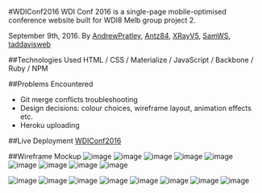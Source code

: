 #WDIConf2016
WDI Conf 2016 is a single-page mobile-optimised conference website built for WDI8 Melb group project 2.

September 9th, 2016. By [AndrewPratley](https://github.com/AndrewPratley), [Antz84](https://github.com/antz84), [XRayV5](https://github.com/XRayV5), [SamWS](https://github.com/SamWS), [taddavisweb](https://github.com/taddavisweb)

##Technologies Used
HTML / CSS / Materialize / JavaScript / Backbone / Ruby / NPM

##Problems Encountered
- Git merge conflicts troubleshooting
- Design decisions: colour choices, wireframe layout, animation effects etc.
- Heroku uploading

##Live Deployment
[WDIConf2016](http://www.herokuapp.com/wdi8melbconf2016)

##Wireframe Mockup
![image](https://s6.postimg.org/5krvcble9/1.jpg)
![image](https://s6.postimg.org/4hcce3q4x/2.jpg)
![image](https://s6.postimg.org/ktme3u4gh/3.jpg)
![image](https://s6.postimg.org/ybtag4glt/4.jpg)
![image](https://s6.postimg.org/cqo7sijv5/5.jpg)
![image](https://s6.postimg.org/jij893y8h/a.jpg)
![image](https://s6.postimg.org/qn11i55ht/b.jpg)
![image](https://s6.postimg.org/adavf8utt/c.jpg)
![image](https://s6.postimg.org/kon87wmj5/b.jpg)


![image](https://s6.postimg.org/hp2jfk8wh/micro_Msg_1472729123971.jpg)
![image](https://s6.postimg.org/m4pjykaoh/microMsg_1472729148486.jpg)
![image](https://s6.postimg.org/g6bqobrpt/micro_Msg_1472729163473.jpg)
![image](https://s6.postimg.org/gdzdku2oh/microMsg_1472729180413.jpg)
![image](https://s6.postimg.org/p02n5feoh/microMsg_1472729277511.jpg)
![image](https://s6.postimg.org/u8xo3ax3l/microMsg_1472729209208.jpg)
![image](https://s6.postimg.org/3k1brhp8x/microMsg_1472729225466.jpg)
![image](https://s6.postimg.org/7ufzn2uc1/microMsg_1472729247306.jpg)
